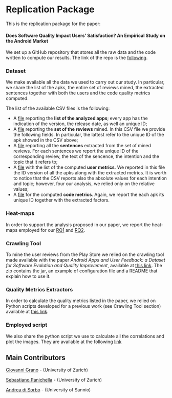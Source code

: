 # Replication Package

This is the replication package for the paper: 

#### Does Software Quality Impact Users' Satisfaction? An Empirical Study on the Android Market

We set up a GitHub repository that stores all the raw data and the code written to compute our results. The link of the repo is the [following][git]. 

### Dataset

We make available all the data we used to carry out our study. In particular, we share the list of the apks, the entire set of reviews mined, the extracted sentences together with both the users and the code quality metrics computed. 

The list of the available CSV files is the following:

* A [file][versions] reporting the **list of the analyzed apps**; every app has the indication of the version, the release date, as well an unique ID; 
* A [file][reviews] reporting the **set of the reviews** mined. In this CSV file we provide the following fields. In particular, the lattest refer to the unique ID of the apk showed in the CSV above;
* A [file][sentences] reporting all the **sentences** extracted from the set of mined reviews. For each sentences we report the unique ID of the corresponding review, the text of the sencence, the intention and the topic that it refers to;
* A [file][user-metrics] with the list of the computed **user metrics**. We reported in this file the ID version of all the apks along with the extracted metrics. It is worth to notice that the CSV reports also the absolute values for each intention and topic; however, four our analysis, we relied only on the relative values;
* A [file][code-metrics] for the computed **code metrics**. Again, we report the each apk its unique ID together with the extracted factors.

### Heat-maps

In order to support the analysis proposed in our paper, we report the heat-maps employed for our [RQ1](rqs/rq1.md) and [RQ2](rqs/rq2.md). 

### Crawling Tool

To mine the user reviews from the Play Store we relied on the crawling tool made available with the paper *Android Apps and User Feedback: a Dataset for Software Evolution and Quality Improvement*, available at [this link](https://github.com/sealuzh/user_quality/tree/master/tools). The zip contains the jar, an example of configuration file and a README that explain how to use it.

### Quality Metrics Extractors

In order to calculate the quality metrics listed in the paper, we relied on Python scripts developed for a previous work (see Crawling Tool section) available at [this link](https://github.com/sealuzh/user_quality/tree/master/code_metrics_scripts).

### Employed script

We also share the python script we use to calculate all the correlations and plot the images. They are available at the following [link][script]

[versions]: https://github.com/sealuzh/user-satisfaction/blob/master/csv/versions.csv
[reviews]: https://github.com/sealuzh/user-satisfaction/blob/master/csv/reviews.csv
[sentences]: https://github.com/sealuzh/user-satisfaction/blob/master/csv/sentences.csv
[user-metrics]: https://github.com/sealuzh/user-satisfaction/blob/master/csv/user_metrics.csv 
[code-metrics]: https://github.com/sealuzh/user-satisfaction/blob/master/csv/code_metrics.csv
[git]: https://github.com/sealuzh/user-satisfaction
[script]: https://github.com/sealuzh/user-satisfaction/tree/master/script_analysis

## Main Contributors

[Giovanni Grano](https://github.com/giograno) - (University of Zurich)

[Sebastiano Panichella](https://github.com/panichella) - (University of Zurich)

[Andrea di Sorbo](https://github.com/adisorbo) - (University of Sannio)

[python]: https://github.com/giograno/replication/tree/master/script_analysis
[raw]: https://github.com/giograno/replication/tree/master/csv
[topic]: https://github.com/giograno/replication/tree/master/topic_distribution
